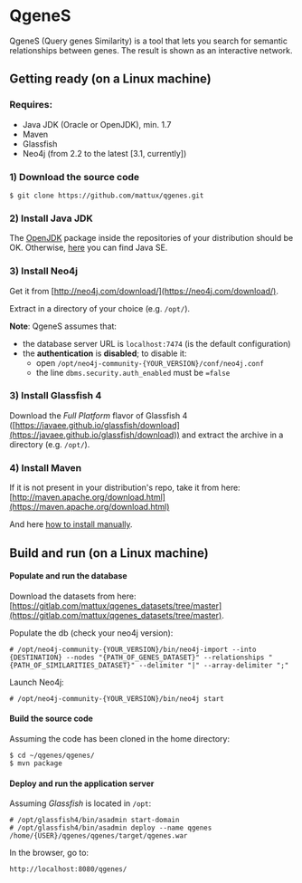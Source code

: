 # QgeneS
QgeneS (Query genes Similarity) is a tool that lets you search for semantic relationships between genes. The result is shown as an interactive network.


## Getting ready (on a Linux machine)

### Requires:
- Java JDK (Oracle or OpenJDK), min. 1.7
- Maven
- Glassfish
- Neo4j (from 2.2 to the latest [3.1, currently])

### 1) Download the source code
    $ git clone https://github.com/mattux/qgenes.git

### 2) Install Java JDK
The [OpenJDK](http://openjdk.java.net/) package inside the repositories of your distribution should be OK. Otherwise, [here](http://www.oracle.com/technetwork/java/javase/downloads/index.html) you can find Java SE.

### 3) Install Neo4j
Get it from [http://neo4j.com/download/](https://neo4j.com/download/).

Extract in a directory of your choice (e.g. `/opt/`).

**Note**: QgeneS assumes that:
- the database server URL is `localhost:7474` (is the default configuration)
- the **authentication** is **disabled**; to disable it:
    - open `/opt/neo4j-community-{YOUR_VERSION}/conf/neo4j.conf`
    - the line `dbms.security.auth_enabled` must be `=false`

### 3) Install Glassfish 4
Download the _Full Platform_ flavor of Glassfish 4 ([https://javaee.github.io/glassfish/download](https://javaee.github.io/glassfish/download)) and extract the archive in a directory (e.g. `/opt/`).

### 4) Install Maven
If it is not present in your distribution's repo, take it from here: [http://maven.apache.org/download.html](https://maven.apache.org/download.html)

And here [how to install manually](https://maven.apache.org/download.html).

## Build and run (on a Linux machine)
#### Populate and run the database

Download the datasets from here: [https://gitlab.com/mattux/qgenes_datasets/tree/master](https://gitlab.com/mattux/qgenes_datasets/tree/master).

Populate the db (check your neo4j version):

    # /opt/neo4j-community-{YOUR_VERSION}/bin/neo4j-import --into {DESTINATION} --nodes "{PATH_OF_GENES_DATASET}" --relationships "{PATH_OF_SIMILARITIES_DATASET}" --delimiter "|" --array-delimiter ";"

Launch Neo4j:

    # /opt/neo4j-community-{YOUR_VERSION}/bin/neo4j start


#### Build the source code

Assuming the code has been cloned in the home directory:

    $ cd ~/qgenes/qgenes/
    $ mvn package


#### Deploy and run the application server
Assuming _Glassfish_ is located in `/opt`:

    # /opt/glassfish4/bin/asadmin start-domain
    # /opt/glassfish4/bin/asadmin deploy --name qgenes /home/{USER}/qgenes/qgenes/target/qgenes.war


In the browser, go to:

    http://localhost:8080/qgenes/



